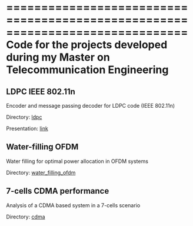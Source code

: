==============================================================================
Code for the projects developed during my Master on Telecommunication Engineering
==============================================================================

    
LDPC IEEE 802.11n
--------------------------------------------------------------------------------

Encoder and message passing decoder for LDPC code (IEEE 802.11n)

Directory: [ldpc](https://github.com/giuliomarin/tlc/tree/master/ldpc)

Presentation: [link](http://prezi.com/aqckvai6jux-/?utm_campaign=share&utm_medium=copy)


Water-filling OFDM
--------------------------------------------------------------------------------
Water filling for optimal power allocation in OFDM systems

Directory: [water_filling_ofdm](https://github.com/giuliomarin/tlc/tree/master/water_filling_ofdm)

7-cells CDMA performance
--------------------------------------------------------------------------------
Analysis of a CDMA based system in a 7-cells scenario

Directory: [cdma](https://github.com/giuliomarin/tlc/tree/master/cdma)
